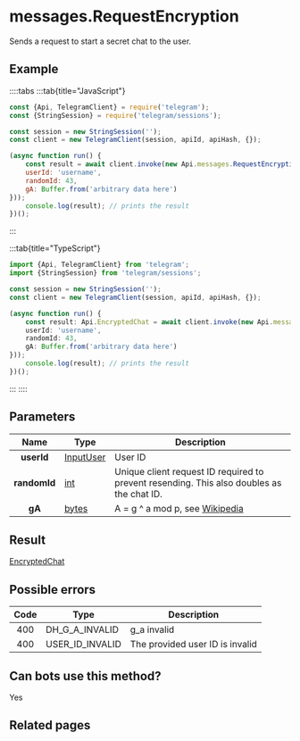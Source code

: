 # messages.RequestEncryption

Sends a request to start a secret chat to the user.



## Example

::::tabs
:::tab{title="JavaScript"}
```js
const {Api, TelegramClient} = require('telegram');
const {StringSession} = require('telegram/sessions');

const session = new StringSession('');
const client = new TelegramClient(session, apiId, apiHash, {});

(async function run() {
    const result = await client.invoke(new Api.messages.RequestEncryption({
    userId: 'username',
    randomId: 43,
    gA: Buffer.from('arbitrary data here')
}));
    console.log(result); // prints the result
})();
```
:::

:::tab{title="TypeScript"}
```ts
import {Api, TelegramClient} from 'telegram';
import {StringSession} from 'telegram/sessions';

const session = new StringSession('');
const client = new TelegramClient(session, apiId, apiHash, {});

(async function run() {
    const result: Api.EncryptedChat = await client.invoke(new Api.messages.RequestEncryption({
    userId: 'username',
    randomId: 43,
    gA: Buffer.from('arbitrary data here')
}));
    console.log(result); // prints the result
})();
```
:::
::::



## Parameters

| Name | Type | Description |
| :--: | ---- | ----------- |
| **userId** | [InputUser](https://core.telegram.org/type/InputUser) | User ID 
| **randomId** | [int](https://core.telegram.org/type/int) | Unique client request ID required to prevent resending. This also doubles as the chat ID. 
| **gA** | [bytes](https://core.telegram.org/type/bytes) | A = g ^ a mod p, see [Wikipedia](https://en.wikipedia.org/wiki/Diffie%E2%80%93Hellman_key_exchange) 


## Result

[EncryptedChat](https://core.telegram.org/type/EncryptedChat)



## Possible errors

| Code | Type | Description |
| :--: | ---- | ----------- |
| 400 | DH\_G\_A\_INVALID | g\_a invalid 
| 400 | USER\_ID\_INVALID | The provided user ID is invalid 


## Can bots use this method?

Yes

## Related pages


